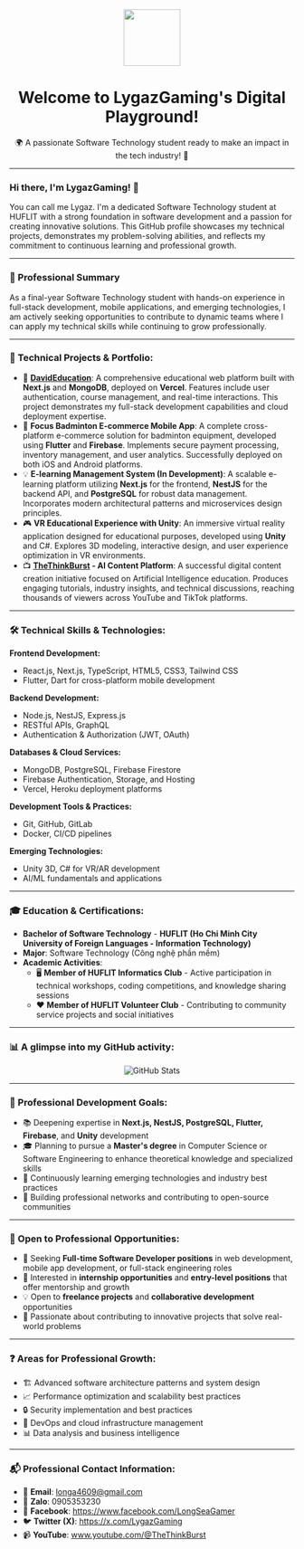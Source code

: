 <div align="center">
  <img src="https://media.giphy.com/media/v1.gif" width="100" />
  <h1>Welcome to LygazGaming's Digital Playground!</h1>
  <p>🌍 A passionate Software Technology student ready to make an impact in the tech industry! 🚀</p>
</div>

---

### Hi there, I'm LygazGaming! 👋

You can call me Lygaz. I'm a dedicated Software Technology student at HUFLIT with a strong foundation in software development and a passion for creating innovative solutions. This GitHub profile showcases my technical projects, demonstrates my problem-solving abilities, and reflects my commitment to continuous learning and professional growth.

---

### 🎯 Professional Summary

As a final-year Software Technology student with hands-on experience in full-stack development, mobile applications, and emerging technologies, I am actively seeking opportunities to contribute to dynamic teams where I can apply my technical skills while continuing to grow professionally.

---

### 🚀 Technical Projects & Portfolio:

-   🔭 **[DavidEducation](https://david-education.vercel.app)**: A comprehensive educational web platform built with **Next.js** and **MongoDB**, deployed on **Vercel**. Features include user authentication, course management, and real-time interactions. This project demonstrates my full-stack development capabilities and cloud deployment expertise.
-   🏸 **Focus Badminton E-commerce Mobile App**: A complete cross-platform e-commerce solution for badminton equipment, developed using **Flutter** and **Firebase**. Implements secure payment processing, inventory management, and user analytics. Successfully deployed on both iOS and Android platforms.
-   💡 **E-learning Management System (In Development)**: A scalable e-learning platform utilizing **Next.js** for the frontend, **NestJS** for the backend API, and **PostgreSQL** for robust data management. Incorporates modern architectural patterns and microservices design principles.
-   🎮 **VR Educational Experience with Unity**: An immersive virtual reality application designed for educational purposes, developed using **Unity** and C#. Explores 3D modeling, interactive design, and user experience optimization in VR environments.
-   📺 **[TheThinkBurst](https://youtube.com/@TheThinkBurst) - AI Content Platform**: A successful digital content creation initiative focused on Artificial Intelligence education. Produces engaging tutorials, industry insights, and technical discussions, reaching thousands of viewers across YouTube and TikTok platforms.

---

### 🛠️ Technical Skills & Technologies:

**Frontend Development:**
- React.js, Next.js, TypeScript, HTML5, CSS3, Tailwind CSS
- Flutter, Dart for cross-platform mobile development

**Backend Development:**
- Node.js, NestJS, Express.js
- RESTful APIs, GraphQL
- Authentication & Authorization (JWT, OAuth)

**Databases & Cloud Services:**
- MongoDB, PostgreSQL, Firebase Firestore
- Firebase Authentication, Storage, and Hosting
- Vercel, Heroku deployment platforms

**Development Tools & Practices:**
- Git, GitHub, GitLab
- Docker, CI/CD pipelines

**Emerging Technologies:**
- Unity 3D, C# for VR/AR development
- AI/ML fundamentals and applications

---

### 🎓 Education & Certifications:

- **Bachelor of Software Technology** - **HUFLIT (Ho Chi Minh City University of Foreign Languages - Information Technology)**
- **Major**: Software Technology (Công nghệ phần mềm)
- **Academic Activities**:
  - 🖥️ **Member of HUFLIT Informatics Club** - Active participation in technical workshops, coding competitions, and knowledge sharing sessions
  - ❤️ **Member of HUFLIT Volunteer Club** - Contributing to community service projects and social initiatives
---

### 📊 A glimpse into my GitHub activity:
<div align="center">
  <img src="https://github-readme-stats.vercel.app/api?username=LygazGaming&show_icons=true&theme=dracula&count_private=true" alt="GitHub Stats" />
</div>

---

### 🌱 Professional Development Goals:

-   📚 Deepening expertise in **Next.js, NestJS, PostgreSQL, Flutter, Firebase**, and **Unity** development
-   🎓 Planning to pursue a **Master's degree** in Computer Science or Software Engineering to enhance theoretical knowledge and specialized skills
-   📖 Continuously learning emerging technologies and industry best practices
-   🤝 Building professional networks and contributing to open-source communities

---

### 🤝 Open to Professional Opportunities:

-   💼 Seeking **Full-time Software Developer positions** in web development, mobile app development, or full-stack engineering roles
-   👯 Interested in **internship opportunities** and **entry-level positions** that offer mentorship and growth
-   💡 Open to **freelance projects** and **collaborative development** opportunities
-   🌟 Passionate about contributing to innovative projects that solve real-world problems

---

### ❓ Areas for Professional Growth:

-   🏗️ Advanced software architecture patterns and system design
-   📈 Performance optimization and scalability best practices
-   🔒 Security implementation and best practices
-   🚀 DevOps and cloud infrastructure management
-   📊 Data analysis and business intelligence

---

### 📬 Professional Contact Information:

-   📧 **Email**: longa4609@gmail.com
-   📱 **Zalo**: 0905353230
-   📘 **Facebook**: https://www.facebook.com/LongSeaGamer
-   🐦 **Twitter (X)**: https://x.com/LygazGaming
-   📹 **YouTube**: www.youtube.com/@TheThinkBurst
